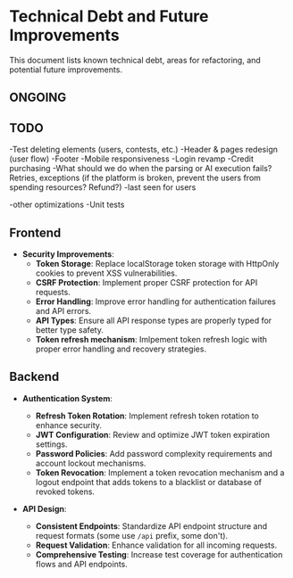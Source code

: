 # Technical Debt and Future Improvements

This document lists known technical debt, areas for refactoring, and potential future improvements.

## ONGOING

## TODO

-Test deleting elements (users, contests, etc.)
-Header & pages redesign  (user flow)
-Footer
-Mobile responsiveness
-Login revamp
-Credit purchasing
-What should we do when the parsing or AI execution fails? Retries, exceptions (if the platform is broken, prevent the users from spending resources? Refund?)
-last seen for users

-other optimizations
-Unit tests



## Frontend

* **Security Improvements**:
  * **Token Storage**: Replace localStorage token storage with HttpOnly cookies to prevent XSS vulnerabilities.
  * **CSRF Protection**: Implement proper CSRF protection for API requests.
  * **Error Handling**: Improve error handling for authentication failures and API errors.
  * **API Types**: Ensure all API response types are properly typed for better type safety.
  * **Token refresh mechanism**: Imlpement token refresh logic with proper error handling and recovery strategies.

## Backend

* **Authentication System**:
  * **Refresh Token Rotation**: Implement refresh token rotation to enhance security.
  * **JWT Configuration**: Review and optimize JWT token expiration settings.
  * **Password Policies**: Add password complexity requirements and account lockout mechanisms.
  * **Token Revocation**: Implement a token revocation mechanism and a logout endpoint that adds tokens to a blacklist or database of revoked tokens.

* **API Design**:
  * **Consistent Endpoints**: Standardize API endpoint structure and request formats (some use `/api` prefix, some don't).
  * **Request Validation**: Enhance validation for all incoming requests.
  * **Comprehensive Testing**: Increase test coverage for authentication flows and API endpoints. 